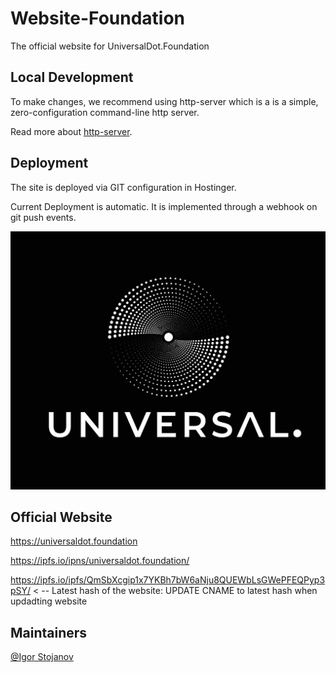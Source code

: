 # Website-Foundation
The official website for UniversalDot.Foundation

## Local Development

To make changes, we recommend using http-server which is a is a simple, zero-configuration command-line http server. 

Read more about [http-server](https://www.npmjs.com/package/http-server).

## Deployment

The site is deployed via GIT configuration in Hostinger. 

Current Deployment is automatic. It is implemented through a webhook on git push events.

![Logo](https://github.com/UniversalDot/documents/blob/master/logo/rsz_jpg-02.jpg)

## Official Website
https://universaldot.foundation

https://ipfs.io/ipns/universaldot.foundation/

https://ipfs.io/ipfs/QmSbXcgip1x7YKBh7bW6aNju8QUEWbLsGWePFEQPyp3pSY/  < -- Latest hash of the website: UPDATE CNAME to latest hash when updadting website 

## Maintainers

[@Igor Stojanov](https://github.com/JosephKnecht-lab)





